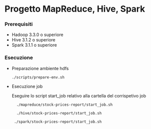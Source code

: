 # Progetto MapReduce, Hive, Spark

### Prerequisiti
  - Hadoop 3.3.0 o superiore
  - Hive 3.1.2 o superiore
  - Spark 3.1.1 o superiore

### Esecuzione

- Preparazione ambiente hdfs
  ````
  ./scripts/prepare-env.sh
  ````
- Esecuzione job

  Eseguire lo script start_job relativo alla cartella del corrispetivo job
  ````
    ./mapreduce/stock-prices-report/start_job.sh
  ````
  ````
    ./hive/stock-prices-report/start_job.sh
  ````
   ````
    ./spark/stock-prices-report/start_job.sh
  ````
  
